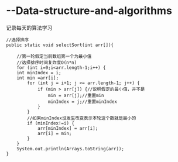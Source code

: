 # --Data-structure-and-algorithms
记录每天的算法学习


    //选择排序
    public static void selectSort(int arr[]){

        //第一轮假定当前数组第一个为最小值
        //选择排序时间复炸度O(n*n)
        for (int i=0;i<arr.length-1;i++) {
        int minIndex = i;
        int min =arr[i];
            for (int j = i+1; j <= arr.length-1; j++) {
                if (min > arr[j]) {//说明假定的最小值，并不是
                    min = arr[j];//重置min
                    minIndex = j;//重置minIndex
                }
            }
            //如果minIndex没发生改变表示本轮这个数就是最小的
            if (minIndex!=i) {
                arr[minIndex] = arr[i];
                arr[i] = min;
            }
        }
        System.out.println(Arrays.toString(arr));
    }
